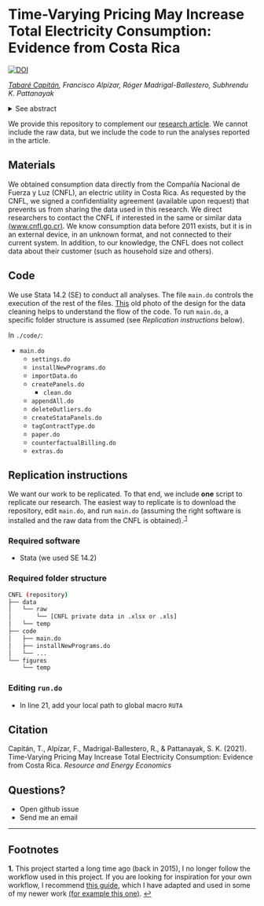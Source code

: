 # Time-Varying Pricing May Increase Total Electricity Consumption: Evidence from Costa Rica

[![DOI](https://zenodo.org/badge/200291720.svg)](https://zenodo.org/badge/latestdoi/200291720)

_[Tabaré Capitán](http://tabarecapitan.com/), Francisco Alpízar, Róger Madrigal-Ballestero,
Subhrendu K. Pattanayak_

<details>
  <summary>See abstract</summary>

  > We study the implementation of a time-varying pricing (TVP) program by a major electricity utility in Costa Rica. Because of particular features of the data, we use recently developed understanding of the two-way fixed effects differences-in-differences estimator along with event-study specifications to interpret our results. Similar to previous research, we find that the program reduces consumption during peak-hours. However, in contrast with previous research, we find that the program increases total consumption. With a stylized economic model, we show how these seemingly conflicted results may not be at odds. The key element of the model is that previous research used data from rich countries, in which the use of heating and cooling devices drives electricity consumption, but we use data from a tropical middle-income country, where very few households have heating or cooling devices. Since there is not much room for technological changes (which might reduce consumption at all times), behavioral changes to reduce consumption during peak hours are not enough to offset the increased consumption during off-peak hours (when electricity is cheaper). Our results serve as a cautionary piece of evidence for policy makers interested in reducing consumption during peak hours—the goal can potentially be achieved with TVP, but the cost is increased total consumption.
  >
  > _JEL codes_: Q41, Q47, Q50
  >  
  > _Keywords_: dynamic pricing, energy, behavioral adjustments, developing country

</details>

<!-- FIX LINK TO PAPER -->
We provide this repository to complement our [research article](https://doi.org/10.1016/j.reseneeco.2021.101264). We cannot include the raw data, but we include the code to run the analyses reported in the article.


## Materials

We obtained consumption data directly from the Compañía Nacional de Fuerza y Luz (CNFL), an electric utility in Costa Rica. As requested by the CNFL, we signed a confidentiality agreement (available upon request) that prevents us from sharing the data used in this research. We direct researchers to contact the CNFL if interested in the same or similar data [(www.cnfl.go.cr)](www.cnfl.go.cr). We know consumption data before 2011 exists, but it is in an external device, in an unknown format, and not connected to their current system. In addition, to our knowledge, the CNFL does not collect data about their customer (such as household size and others).


## Code

We use Stata 14.2 (SE) to conduct all analyses. The file `main.do` controls the execution of the rest of the files. [This](https://raw.githubusercontent.com/tabareCapitan/CNFL/master/code/code.jpg) old photo of the design for the data cleaning helps to understand the flow of the code. To run `main.do`, a specific folder structure is assumed (see *Replication instructions* below).

In `./code/`:

- `main.do`
  - `settings.do`
  - `installNewPrograms.do`
  - `importData.do`
  - `createPanels.do`
    - `clean.do`
  - `appendAll.do`
  - `deleteOutliers.do`
  - `createStataPanels.do`
  - `tagContractType.do`
  - `paper.do`
  - `counterfactualBilling.do`
  - `extras.do`

## Replication instructions

We want our work to be replicated. To that end, we include **one** script to replicate our research. The easiest way to replicate is to download the repository, edit  `main.do`, and run `main.do` (assuming the right software is installed and the raw data from the CNFL is obtained).<sup id="a1">[ 1](#f1)</sup>

### Required software
- Stata (we used SE 14.2)

### Required folder structure
```bash
CNFL (repository)
├── data
│   └── raw
│       └── [CNFL private data in .xlsx or .xls]
│   └── temp
├── code
│   ├── main.do
│   ├── installNewPrograms.do
│   └── ...
└── figures
    └── temp
```

### Editing `run.do`

- In line 21, add your local path to global macro `RUTA`

## Citation

Capitán, T., Alpízar, F., Madrigal-Ballestero, R., & Pattanayak, S. K. (2021). Time-Varying Pricing May Increase Total Electricity Consumption: Evidence from Costa Rica. _Resource and Energy Economics_

## Questions?

- Open github issue
- Send me an email

---
## Footnotes

<b id="f1">1.</b> This project started a long time ago (back in 2015), I no longer follow the workflow used in this project. If you are looking for inspiration for your own workflow, I recommend [this guide](https://julianreif.com/guide/), which I have adapted and used in some of my newer work [(for example this one)](https://github.com/tabareCapitan/endowmentEffectInfo). [↩](#a1)
